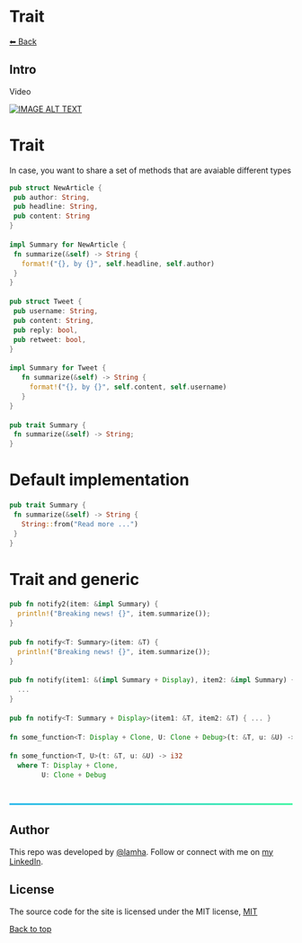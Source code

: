 # Trait

[⬅ Back](../README.md)

## Intro 
Video

<div>
  <a href="https://www.youtube.com/watch?v=T0Xfltu4h3A"><img src="https://img.youtube.com/vi/T0Xfltu4h3A/0.jpg" alt="IMAGE ALT TEXT"></a>
</div>


# Trait 
In case, you want to share a set of methods that are avaiable different types 
 

 ```Rust
 pub struct NewArticle {
  pub author: String,
  pub headline: String,
  pub content: String
}

impl Summary for NewArticle {
  fn summarize(&self) -> String {
    format!("{}, by {}", self.headline, self.author)
  }
}

pub struct Tweet {
  pub username: String,
  pub content: String,
  pub reply: bool,
  pub retweet: bool,
}

impl Summary for Tweet {
    fn summarize(&self) -> String {
      format!("{}, by {}", self.content, self.username)
    }
}

pub trait Summary {
  fn summarize(&self) -> String;
}

 ```

 # Default implementation 

 ```Rust
 pub trait Summary {
  fn summarize(&self) -> String {
    String::from("Read more ...")
  }
}

 ```

# Trait and generic 

```Rust
pub fn notify2(item: &impl Summary) {
  println!("Breaking news! {}", item.summarize());
}

pub fn notify<T: Summary>(item: &T) {
  println!("Breaking news! {}", item.summarize());
}

pub fn notify(item1: &(impl Summary + Display), item2: &impl Summary) {
  ...
}

pub fn notify<T: Summary + Display>(item1: &T, item2: &T) { ... }

fn some_function<T: Display + Clone, U: Clone + Debug>(t: &T, u: &U) -> i32

fn some_function<T, U>(t: &T, u: &U) -> i32
  where T: Display + Clone,
        U: Clone + Debug 



```



<p><img type="separator" height=8px width="100%" src="https://github.com/HaLamUs/nft-drop/blob/main/assets/aqua.png"></p>

## Author

This repo was developed by [@lamha](https://github.com/HaLamUs). 
Follow or connect with me on [my LinkedIn](https://www.linkedin.com/in/lamhacs). 

## License
The source code for the site is licensed under the MIT license, [MIT](https://opensource.org/license/mit/)

 <a href="#top">Back to top</a>
